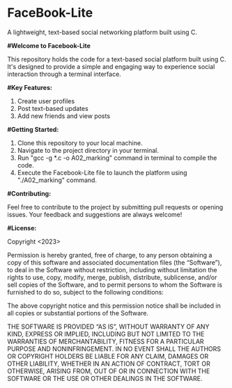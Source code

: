 # FaceBook-Lite

A lightweight, text-based social networking platform built using C.



**#Welcome to Facebook-Lite**

This repository holds the code for a text-based social platform built using C. It's designed to provide a simple and engaging way to experience social interaction through a terminal interface.



**#Key Features:**

1. Create user profiles
2. Post text-based updates
3. Add new friends and view posts




**#Getting Started:**

1. Clone this repository to your local machine.
2. Navigate to the project directory in your terminal.
3. Run "gcc -g *.c -o A02_marking" command in terminal to compile the code.
4. Execute the Facebook-Lite file to launch the platform using "./A02_marking" command.



**#Contributing:**

Feel free to contribute to the project by submitting pull requests or opening issues. Your feedback and suggestions are always welcome!





**#License:**

Copyright <2023>

Permission is hereby granted, free of charge, to any person obtaining a copy of this software and associated documentation files (the “Software”), to deal in the Software without restriction, including without limitation the rights to use, copy, modify, merge, publish, distribute, sublicense, and/or sell copies of the Software, and to permit persons to whom the Software is furnished to do so, subject to the following conditions:

The above copyright notice and this permission notice shall be included in all copies or substantial portions of the Software.

THE SOFTWARE IS PROVIDED “AS IS”, WITHOUT WARRANTY OF ANY KIND, EXPRESS OR IMPLIED, INCLUDING BUT NOT LIMITED TO THE WARRANTIES OF MERCHANTABILITY, FITNESS FOR A PARTICULAR PURPOSE AND NONINFRINGEMENT. IN NO EVENT SHALL THE AUTHORS OR COPYRIGHT HOLDERS BE LIABLE FOR ANY CLAIM, DAMAGES OR OTHER LIABILITY, WHETHER IN AN ACTION OF CONTRACT, TORT OR OTHERWISE, ARISING FROM, OUT OF OR IN CONNECTION WITH THE SOFTWARE OR THE USE OR OTHER DEALINGS IN THE SOFTWARE.


